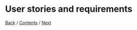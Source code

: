 # User stories and requirements 

[Back]() / [Contents](https://github.com/DanielaLujanTrejo/Methods-of-organization-/blob/main/README.md#contents-scroll) / [Next]()

